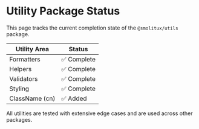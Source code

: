 # Utility Package Status

This page tracks the current completion state of the `@smolitux/utils` package.

| Utility Area | Status |
|--------------|--------|
| Formatters   | ✅ Complete |
| Helpers      | ✅ Complete |
| Validators   | ✅ Complete |
| Styling      | ✅ Complete |
| ClassName (cn) | ✅ Added |

All utilities are tested with extensive edge cases and are used across other packages.
